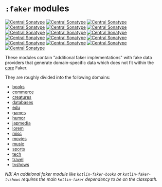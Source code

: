 # `:faker` modules

[![Central Sonatype](https://img.shields.io/maven-central/v/io.github.serpro69/kotlin-faker-books?style=for-the-badge&logo=apachemaven&label=release-version&color=blue)](https://central.sonatype.com/artifact/io.github.serpro69/kotlin-faker-books)
[![Central Sonatype](https://img.shields.io/maven-central/v/io.github.serpro69/kotlin-faker-commerce?style=for-the-badge&logo=apachemaven&label=release-version&color=blue)](https://central.sonatype.com/artifact/io.github.serpro69/kotlin-faker-commerce)
[![Central Sonatype](https://img.shields.io/maven-central/v/io.github.serpro69/kotlin-faker-creatures?style=for-the-badge&logo=apachemaven&label=release-version&color=blue)](https://central.sonatype.com/artifact/io.github.serpro69/kotlin-faker-creatures)
[![Central Sonatype](https://img.shields.io/maven-central/v/io.github.serpro69/kotlin-faker-databases?style=for-the-badge&logo=apachemaven&label=release-version&color=blue)](https://central.sonatype.com/artifact/io.github.serpro69/kotlin-faker-databases)
[![Central Sonatype](https://img.shields.io/maven-central/v/io.github.serpro69/kotlin-faker-edu?style=for-the-badge&logo=apachemaven&label=release-version&color=blue)](https://central.sonatype.com/artifact/io.github.serpro69/kotlin-faker-edu)
[![Central Sonatype](https://img.shields.io/maven-central/v/io.github.serpro69/kotlin-faker-games?style=for-the-badge&logo=apachemaven&label=release-version&color=blue)](https://central.sonatype.com/artifact/io.github.serpro69/kotlin-faker-games)
[![Central Sonatype](https://img.shields.io/maven-central/v/io.github.serpro69/kotlin-faker-humor?style=for-the-badge&logo=apachemaven&label=release-version&color=blue)](https://central.sonatype.com/artifact/io.github.serpro69/kotlin-faker-humor)
[![Central Sonatype](https://img.shields.io/maven-central/v/io.github.serpro69/kotlin-faker-japmedia?style=for-the-badge&logo=apachemaven&label=release-version&color=blue)](https://central.sonatype.com/artifact/io.github.serpro69/kotlin-faker-japmedia)
[![Central Sonatype](https://img.shields.io/maven-central/v/io.github.serpro69/kotlin-faker-lorem?style=for-the-badge&logo=apachemaven&label=release-version&color=blue)](https://central.sonatype.com/artifact/io.github.serpro69/kotlin-faker-lorem)
[![Central Sonatype](https://img.shields.io/maven-central/v/io.github.serpro69/kotlin-faker-misc?style=for-the-badge&logo=apachemaven&label=release-version&color=blue)](https://central.sonatype.com/artifact/io.github.serpro69/kotlin-faker-misc)
[![Central Sonatype](https://img.shields.io/maven-central/v/io.github.serpro69/kotlin-faker-movies?style=for-the-badge&logo=apachemaven&label=release-version&color=blue)](https://central.sonatype.com/artifact/io.github.serpro69/kotlin-faker-movies)
[![Central Sonatype](https://img.shields.io/maven-central/v/io.github.serpro69/kotlin-faker-music?style=for-the-badge&logo=apachemaven&label=release-version&color=blue)](https://central.sonatype.com/artifact/io.github.serpro69/kotlin-faker-music)
[![Central Sonatype](https://img.shields.io/maven-central/v/io.github.serpro69/kotlin-faker-sports?style=for-the-badge&logo=apachemaven&label=release-version&color=blue)](https://central.sonatype.com/artifact/io.github.serpro69/kotlin-faker-sports)
[![Central Sonatype](https://img.shields.io/maven-central/v/io.github.serpro69/kotlin-faker-tech?style=for-the-badge&logo=apachemaven&label=release-version&color=blue)](https://central.sonatype.com/artifact/io.github.serpro69/kotlin-faker-tech)
[![Central Sonatype](https://img.shields.io/maven-central/v/io.github.serpro69/kotlin-faker-travel?style=for-the-badge&logo=apachemaven&label=release-version&color=blue)](https://central.sonatype.com/artifact/io.github.serpro69/kotlin-faker-travel)
[![Central Sonatype](https://img.shields.io/maven-central/v/io.github.serpro69/kotlin-faker-tvshows?style=for-the-badge&logo=apachemaven&label=release-version&color=blue)](https://central.sonatype.com/artifact/io.github.serpro69/kotlin-faker-tvshows)

These modules contain "additional faker implementations" with fake data providers that generate domain-specific data which does not fit within the [core](../core) Faker.

They are roughly divided into the following domains:

- [books](books)
- [commerce](commerce)
- [creatures](creatures)
- [databases](databases)
- [edu](edu)
- [games](games)
- [humor](humor)
- [japmedia](japmedia)
- [lorem](lorem)
- [misc](misc)
- [movies](movies)
- [music](music)
- [sports](sports)
- [tech](tech)
- [travel](travel)
- [tvshows](tvshows)

_NB! An additional faker module like `kotlin-faker-books` or `kotlin-faker-tvshows` requires the main `kotlin-faker` dependency to be on the classpath._
